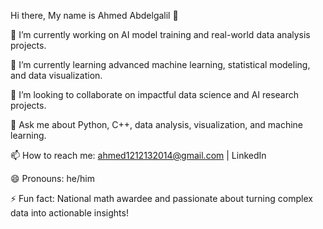Hi there, My name is Ahmed Abdelgalil 👋

🔭 I’m currently working on AI model training and real-world data analysis projects.

🌱 I’m currently learning advanced machine learning, statistical modeling, and data visualization.

👯 I’m looking to collaborate on impactful data science and AI research projects.

💬 Ask me about Python, C++, data analysis, visualization, and machine learning.

📫 How to reach me: ahmed1212132014@gmail.com | LinkedIn

😄 Pronouns: he/him

⚡ Fun fact: National math awardee and passionate about turning complex data into actionable insights!
